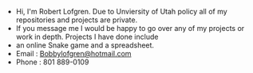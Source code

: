 - Hi, I'm Robert Lofgren. Due to Unviersity of Utah policy all of my repositories and projects are private.
- If you message me I would be happy to go over any of my projects or work in depth. Projects I have done include
- an online Snake game and a spreadsheet.
- Email : Bobbylofgren@hotmail.com
- Phone : 801 889-0109

<!---
u1427871/u1427871 is a ✨ special ✨ repository because its `README.md` (this file) appears on your GitHub profile.
You can click the Preview link to take a look at your changes.
--->
